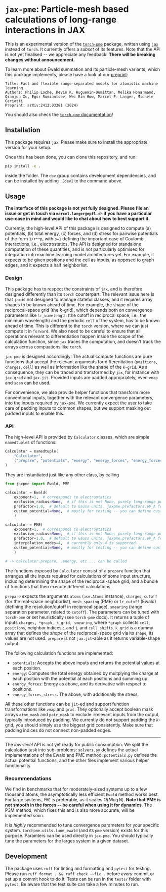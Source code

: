 # `jax-pme`: Particle-mesh based calculations of long-range interactions in JAX

This is an experimental version of the [`torch-pme`](https://github.com/lab-cosmo/torch-pme) package, written using [`jax`](https://github.com/jax-ml/jax) instead of `torch`. It currently offers a *subset* of its features. Note that the API is not yet finalised -- we appreciate any feedback! **There will be breaking changes without announcement.**

To learn more about Ewald summation and its particle-mesh variants, which this package implements, please have a look at our [preprint](https://arxiv.org/abs/2412.03281):

```
Title: Fast and flexible range-separated models for atomistic machine learning
Authors: Philip Loche, Kevin K. Huguenin-Dumittan, Melika Honarmand, Qianjun Xu, Egor Rumiantsev, Wei Bin How, Marcel F. Langer, Michele Ceriotti
Preprint: arXiv:2412.03281 (2024)
```

You should also check the [`torch-pme` documentation](https://lab-cosmo.github.io/torch-pme/latest)!

## Installation

This package requires `jax`. Please make sure to install the appropriate version for your setup.

Once this has been done, you can clone this repository, and run:

```bash
pip install -e .
```

inside the folder. The `dev` group contains development dependencies, and can be installed by adding `.[dev]` to the command above.

## Usage

**The interface of this package is not yet fully designed. Please file an issue or get in touch via `marcel.langer@epfl.ch` if you have a particular use-case in mind and would like to chat about how to best support it.**

Currently, the high-level API of this package is designed to compute (a) potentials, (b) total energy, (c) forces, and (d) stress for pairwise potentials of the form `1/r**p`, with `p=1` defining the important case of Coulomb interactions, i.e., electrostatics. The API is designed for standalone computation of these quantities, and is not particularly optimised for integration into machine learning model architectures yet. For example, it expects to be given positions and the cell as inputs, as opposed to graph edges, and it expects a half neighborlist.

### Design

This package has to respect the constraints of `jax`, and is therefore designed differently than its `torch` counterpart. The relevant issue here is that `jax` is not designed to manage stateful classes, and it requires array shapes to be known ahead of time. For example, the shape of the reciprocal-space grid (the $k$-grid), which depends both on convergence parameters like `lr_wavelength` (the cutoff in reciprocal space, i.e., the minimum wavelength) and the periodic `cell` of the system, has to be known ahead of time. This is different to the `torch` version, where we can just compute it in `forward`. We also need to be careful to ensure that all operations relevant to differentiation happen inside the scope of the calculation function, since `jax` traces the computation, and doesn't track the arrays across compuations like `torch`.

`jax-pme` is designed accordingly: The actual compute functions are pure functions that accept the relevant arguments for differentiation (`positions`, `charges`, `cell`) as well as information like the shape of the `k-grid`. As a consequence, they can be traced and transformed by `jax`, for instance with `jax.grad` and `jax.jit`. Provided inputs are padded appropriately, even `vmap` and `scan` can be used.

For convenience, we also provide helper functions that transform more conventional inputs, together with the relevant convergence parameters, into the inputs required by `jax-pme`. We currently expect the user to take care of padding inputs to common shapes, but we support masking out padded inputs to enable this.

### API

The high-level API is provided by `Calculator` classes, which are simple `namedtuple`s of functions:

```python
Calculator = namedtuple(
    "Calculator",
    ("prepare", "potentials", "energy", "energy_forces", "energy_forces_stress"),
)
```

They are instantiated just like any other class, by calling

```python
from jaxpme import Ewald, PME

calculator = Ewald(
	exponent=1,  # corresponds to electrostatics
	exclusion_radius=None,  # if this is not None, purely long-range potentials are computed (see preprint)
	prefactor=1.0,  # default to Gauss units. jaxpme.prefactors.eV_A for standard ase units
	custom_potential=None,  # mostly for testing -- you can define custom potential functions
	)

calculator = PME(
    exponent=1,  # corresponds to electrostatics
    exclusion_radius=None,  # if this is not None, purely long-range potentials are computed (see preprint)
    prefactor=1.0,  # default to Gauss units. jaxpme.prefactors.eV_A for standard ase units
    interpolation_nodes=4,  # currently only 4 is supported
    custom_potential=None,  # mostly for testing -- you can define custom potential functions
	)

# -> calculator.prepare, .energy, etc ... can be called
```

The functions exposed by `Calculator` consist of a `prepare` function that arranges all the inputs required for calculations of some input structure, including determining the shape of the reciprocal-space grid, and a bundle of functions that then execute different calculations.

`prepare` expects the arguments `atoms` (`ase.Atoms` instance), `charges`, `cutoff` (for the real-space neighborlist), `mesh_spacing` (PME) or `lr_cutoff` (Ewald) (defining the resolution/cutoff in reciprocal space), `smearing` (range separation parameter, related to `cutoff`). The parameters can be tuned with `torch-pme` or set heuristically (see `torch-pme` docs). It returns a tuple of inputs `charges, *graph, k_grid, smearing`, where `*graph` collects `cell`, `positions`, neighbor indices `i` and `j`, and `cell_shifts`. `k_grid` is a dummy array that defines the *shape* of the reciprocal-space grid via its `shape`, its values are not used. `prepare` is not `jax.jit`-able as it returns variable-shape output.

The following calculation functions are implemented:

- `potentials`: Accepts the above inputs and returns the potential values at each position.
- `energy`: Computes the total energy obtained by multplying the charge at each position with the potential at each positions and summing up.
- `energy_forces`: Energy as above, and its derivative with respect to positions.
- `energy_forces_stress`: The above, with additionally the stress.

All these other functions can be `jit`-ed and support function transformations like `vmap` and `grad`. They optionally accept boolean mask arrays `atom_mask` and `pair_mask` to exclude irrelevant inputs from the output, typically introduced by padding. We currently do not support padding the $k$-grid, you should simply use the biggest grid consistently. Make sure that padding indices do not connect non-padded edges.

***

The *low-level* API is not yet ready for public consumption. We split the calculation task into sub-problems: `solvers.py` defines the actual implementations of the Ewald and PME method, `potentials.py` defines the actual potential functions, and the other files implement various helper functionality.

### Recommendations

We find in benchmarks that for moderately-sized systems up to a few thousand atoms, the asymptotically less efficient `Ewald` method works best. For large systems, `PME` is preferable, as it scales $O(N \log N)$. **Note that PME is not smooth in the forces -- be careful when using it for dynamics**. The P3M method, which fixes this and is also more accurate, will be implemented soon.

It is *highly* recommended to tune convergence parameters for your specific system. `torchpme.utils.tune_ewald` (and its `pme` version) exists for this purpose. Paramters can be used directly in `jax-pme`. You should typically tune the parameters for the larges system in a given dataset.

## Development

The package uses `ruff` for linting and formatting and `pytest` for testing. Please run `ruff format . && ruff check --fix .` before *every* commit or set up a commit hook to do it. Tests can be run in the `tests/` folder with `pytest`. Be aware that the test suite can take a few minutes to run.
